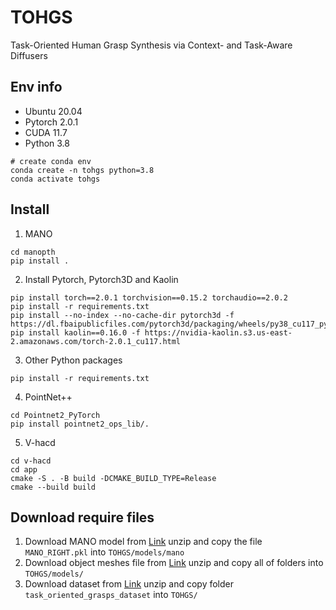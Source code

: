 # TOHGS
Task-Oriented Human Grasp Synthesis via Context- and Task-Aware Diffusers
## Env info
- Ubuntu 20.04
- Pytorch 2.0.1
- CUDA 11.7
- Python 3.8
```
# create conda env
conda create -n tohgs python=3.8
conda activate tohgs
```

## Install
1. MANO
```
cd manopth
pip install .
```
2. Install Pytorch, Pytorch3D and Kaolin
```
pip install torch==2.0.1 torchvision==0.15.2 torchaudio==2.0.2
pip install -r requirements.txt
pip install --no-index --no-cache-dir pytorch3d -f https://dl.fbaipublicfiles.com/pytorch3d/packaging/wheels/py38_cu117_pyt201/download.html
pip install kaolin==0.16.0 -f https://nvidia-kaolin.s3.us-east-2.amazonaws.com/torch-2.0.1_cu117.html
```
3. Other Python packages
```
pip install -r requirements.txt
```
4. PointNet++
```
cd Pointnet2_PyTorch
pip install pointnet2_ops_lib/.
```
5. V-hacd
```
cd v-hacd
cd app
cmake -S . -B build -DCMAKE_BUILD_TYPE=Release
cmake --build build
```


## Download require files
1. Download MANO model from [Link]()
   unzip and copy the file `MANO_RIGHT.pkl` into `TOHGS/models/mano`
2. Download object meshes file from [Link]()
   unzip and copy all of folders into `TOHGS/models/`
3. Download dataset from [Link]()
   unzip and copy folder `task_oriented_grasps_dataset` into `TOHGS/`


